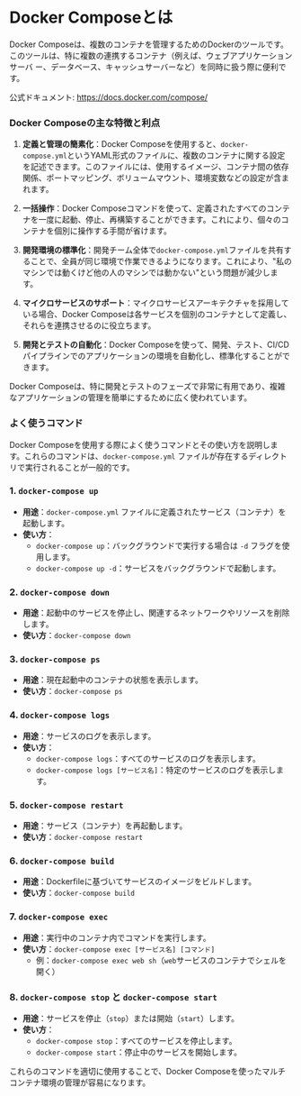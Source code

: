 # Docker Composeとは
Docker Composeは、複数のコンテナを管理するためのDockerのツールです。このツールは、特に複数の連携するコンテナ（例えば、ウェブアプリケーションサーバ
ー、データベース、キャッシュサーバーなど）を同時に扱う際に便利です。

公式ドキュメント: https://docs.docker.com/compose/

### Docker Composeの主な特徴と利点

1. **定義と管理の簡素化**：Docker Composeを使用すると、`docker-compose.yml`というYAML形式のファイルに、複数のコンテナに関する設定を記述できます。このファイルには、使用するイメージ、コンテナ間の依存関係、ポートマッピング、ボリュームマウント、環境変数などの設定が含まれます。

2. **一括操作**：Docker Composeコマンドを使って、定義されたすべてのコンテナを一度に起動、停止、再構築することができます。これにより、個々のコンテナを個別に操作する手間が省けます。

3. **開発環境の標準化**：開発チーム全体で`docker-compose.yml`ファイルを共有することで、全員が同じ環境で作業できるようになります。これにより、"私のマシンでは動くけど他の人のマシンでは動かない"という問題が減少します。

4. **マイクロサービスのサポート**：マイクロサービスアーキテクチャを採用している場合、Docker Composeは各サービスを個別のコンテナとして定義し、それらを連携させるのに役立ちます。

5. **開発とテストの自動化**：Docker Composeを使って、開発、テスト、CI/CDパイプラインでのアプリケーションの環境を自動化し、標準化することができます。

Docker Composeは、特に開発とテストのフェーズで非常に有用であり、複雑なアプリケーションの管理を簡単にするために広く使われています。

### よく使うコマンド
Docker Composeを使用する際によく使うコマンドとその使い方を説明します。これらのコマンドは、`docker-compose.yml` ファイルが存在するディレクトリで実行されることが一般的です。

### 1. `docker-compose up`
- **用途**：`docker-compose.yml` ファイルに定義されたサービス（コンテナ）を起動します。
- **使い方**：
  - `docker-compose up`：バックグラウンドで実行する場合は `-d` フラグを使用します。
  - `docker-compose up -d`：サービスをバックグラウンドで起動します。

### 2. `docker-compose down`
- **用途**：起動中のサービスを停止し、関連するネットワークやリソースを削除します。
- **使い方**：`docker-compose down`

### 3. `docker-compose ps`
- **用途**：現在起動中のコンテナの状態を表示します。
- **使い方**：`docker-compose ps`

### 4. `docker-compose logs`
- **用途**：サービスのログを表示します。
- **使い方**：
  - `docker-compose logs`：すべてのサービスのログを表示します。
  - `docker-compose logs [サービス名]`：特定のサービスのログを表示します。

### 5. `docker-compose restart`
- **用途**：サービス（コンテナ）を再起動します。
- **使い方**：`docker-compose restart`

### 6. `docker-compose build`
- **用途**：Dockerfileに基づいてサービスのイメージをビルドします。
- **使い方**：`docker-compose build`

### 7. `docker-compose exec`
- **用途**：実行中のコンテナ内でコマンドを実行します。
- **使い方**：`docker-compose exec [サービス名] [コマンド]`
  - 例：`docker-compose exec web sh`（`web`サービスのコンテナでシェルを開く）

### 8. `docker-compose stop` と `docker-compose start`
- **用途**：サービスを停止（`stop`）または開始（`start`）します。
- **使い方**：
  - `docker-compose stop`：すべてのサービスを停止します。
  - `docker-compose start`：停止中のサービスを開始します。

これらのコマンドを適切に使用することで、Docker Composeを使ったマルチコンテナ環境の管理が容易になります。